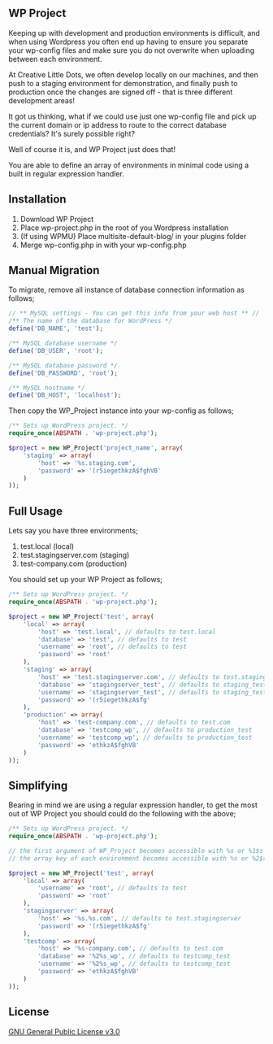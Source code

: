 ## WP Project

Keeping up with development and production environments is difficult, and when using Wordpress you often end up having to ensure you separate your wp-config files and make sure you do not overwrite when uploading between each environment.

At Creative Little Dots, we often develop locally on our machines, and then push to a staging environment for demonstration, and finally push to production once the changes are signed off - that is three different development areas!

It got us thinking, what if we could use just one wp-config file and pick up the current domain or ip address to route to the correct database credentials? It's surely possible right?

Well of course it is, and WP Project just does that! 

You are able to define an array of environments in minimal code using a built in regular expression handler.

## Installation

1. Download WP Project
2. Place wp-project.php in the root of you Wordpress installation
3. (If using WPMU) Place multisite-default-blog/ in your plugins folder
4. Merge wp-config.php in with your wp-config.php

## Manual Migration

To migrate, remove all instance of database connection information as follows;

```php
// ** MySQL settings - You can get this info from your web host ** //
/** The name of the database for WordPress */
define('DB_NAME', 'test');

/** MySQL database username */
define('DB_USER', 'root');

/** MySQL database password */
define('DB_PASSWORD', 'root');

/** MySQL hostname */
define('DB_HOST', 'localhost');
```

Then copy the WP_Project instance into your wp-config as follows;

```php
/** Sets up WordPress project. */
require_once(ABSPATH . 'wp-project.php');

$project = new WP_Project('project_name', array(
	'staging' => array(
		'host' => '%s.staging.com',
		'password' => '(r5iegethkzA$fghVB'
	)
));
```

## Full Usage

Lets say you have three environments;

1. test.local (local)
2. test.stagingserver.com (staging)
3. test-company.com (production)

You should set up your WP Project as follows;

```php
/** Sets up WordPress project. */
require_once(ABSPATH . 'wp-project.php');

$project = new WP_Project('test', array(
	'local' => array(
		'host' => 'test.local', // defaults to test.local
		'database' => 'test', // defaults to test
		'username' => 'root', // defaults to test
		'password' => 'root'
	),
	'staging' => array(
		'host' => 'test.stagingserver.com', // defaults to test.staging
		'database' => 'stagingserver_test', // defaults to staging_test
		'username' => 'stagingserver_test', // defaults to staging_test
		'password' => '(r5iegethkzA$fg'
	),
	'production' => array(
		'host' => 'test-company.com', // defaults to test.com
		'database' => 'testcomp_wp', // defaults to production_test
		'username' => 'testcomp_wp', // defaults to production_test
		'password' => 'ethkzA$fghVB'
	)
));
```
## Simplifying

Bearing in mind we are using a regular expression handler, to get the most out of WP Project you should could do the following with the above;

```php
/** Sets up WordPress project. */
require_once(ABSPATH . 'wp-project.php');

// the first argument of WP_Project becomes accessible with %s or %1$s in credentials, %1$s = 'test'
// the array key of each environment becomes accessible with %s or %2$s in credentials, %2$s = 'local'

$project = new WP_Project('test', array(
	'local' => array(
		'username' => 'root', // defaults to test
		'password' => 'root'
	),
	'stagingserver' => array(
		'host' => '%s.%s.com', // defaults to test.stagingserver
		'password' => '(r5iegethkzA$fg'
	),
	'testcomp' => array(
		'host' => '%s-company.com', // defaults to test.com
		'database' => '%2%s_wp', // defaults to testcomp_test
		'username' => '%2%s_wp', // defaults to testcomp_test
		'password' => 'ethkzA$fghVB'
	)
));
```

## License

[GNU General Public License v3.0](http://www.gnu.org/licenses/gpl-3.0.html)